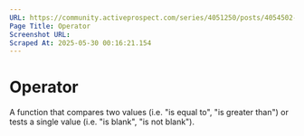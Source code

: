 ```yaml
---
URL: https://community.activeprospect.com/series/4051250/posts/4054502-activeprospect-product-glossary
Page Title: Operator
Screenshot URL: 
Scraped At: 2025-05-30 00:16:21.154
---
```


# Operator

A function that compares two values (i.e. "is equal to", "is greater than") or tests a single value (i.e. "is blank", "is not blank").